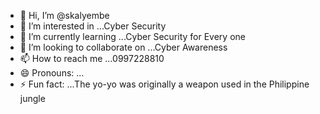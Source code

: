 - 👋 Hi, I’m @skalyembe
- 👀 I’m interested in ...Cyber Security
- 🌱 I’m currently learning ...Cyber Security for Every one
- 💞️ I’m looking to collaborate on ...Cyber Awareness
- 📫 How to reach me ...0997228810
- 😄 Pronouns: ...
- ⚡ Fun fact: ...The yo-yo was originally a weapon used in the Philippine jungle

<!---
skalyembe/skalyembe is a ✨ special ✨ repository because its `README.md` (this file) appears on your GitHub profile.
You can click the Preview link to take a look at your changes.
--->
